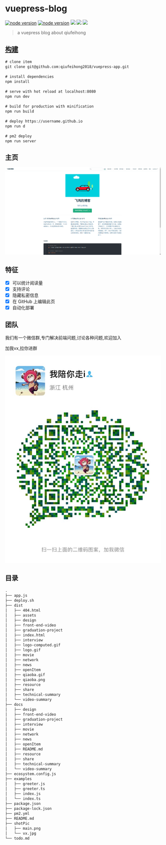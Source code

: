 # vuepress-blog

[![node version](https://img.shields.io/badge/node-%3E%3D10-blue.svg)](http://nodejs.cn/download/)
[![node version](https://img.shields.io/badge/wechaty-%3E%3D0.27-blue.svg)](https://github.com/Chatie/wechaty)
![](https://img.shields.io/badge/Window-green.svg)
![](https://img.shields.io/badge/Mac-yellow.svg)
![](https://img.shields.io/badge/Centos-blue.svg)

> a vuepress blog about qiufeihong

## [构建](https://github.com/qiufeihong2018/vuepress-blog/tree/master/docs/technical-summary/vuepress)

```
# clone item
git clone git@github.com:qiufeihong2018/vuepress-app.git

# install dependencies
npm install

# serve with hot reload at localhost:8080
npm run dev

# build for production with minification
npm run build

# deploy https://username.github.io
npm run d

# pm2 deploy
npm run server 
```

## 主页
![avatar](./shotPic/main.png)

## 特征
- [x] 可以统计阅读量
- [x] 支持评论
- [x] 隐藏私密信息
- [x] 在 GitHub 上编辑此页
- [x] 自动化部署

## 团队
我们有一个微信群,专门解决前端问题,讨论各种问题,欢迎加入

加我vx,拉你进群

![avatar](./shotPic/vx.jpg)

## 目录
```
.
├── app.js
├── deploy.sh
├── dist
│   ├── 404.html
│   ├── assets
│   ├── design
│   ├── front-end-video
│   ├── graduation-project
│   ├── index.html
│   ├── interview
│   ├── logo-computed.gif
│   ├── logo.gif
│   ├── movie
│   ├── network
│   ├── news
│   ├── openItem
│   ├── qiaoba.gif
│   ├── qiaoba.png
│   ├── resource
│   ├── share
│   ├── technical-summary
│   └── video-summary
├── docs
│   ├── design
│   ├── front-end-video
│   ├── graduation-project
│   ├── interview
│   ├── movie
│   ├── network
│   ├── news
│   ├── openItem
│   ├── README.md
│   ├── resource
│   ├── share
│   ├── technical-summary
│   └── video-summary
├── ecosystem.config.js
├── examples
│   ├── greeter.js
│   ├── greeter.ts
│   ├── index.js
│   └── index.ts
├── package.json
├── package-lock.json
├── pm2.yml
├── README.md
├── shotPic
│   ├── main.png
│   └── vx.jpg
└── todo.md
```
